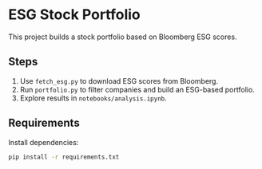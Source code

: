 # ESG Stock Portfolio

This project builds a stock portfolio based on Bloomberg ESG scores.

## Steps
1. Use `fetch_esg.py` to download ESG scores from Bloomberg.
2. Run `portfolio.py` to filter companies and build an ESG-based portfolio.
3. Explore results in `notebooks/analysis.ipynb`.

## Requirements
Install dependencies:
```bash
pip install -r requirements.txt
